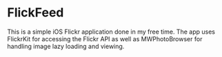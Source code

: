 FlickFeed
========

This is a simple iOS Flickr application done in my free time. The app uses FlickrKit for accessing the Flickr API as well as MWPhotoBrowser for handling image lazy loading and viewing. 
